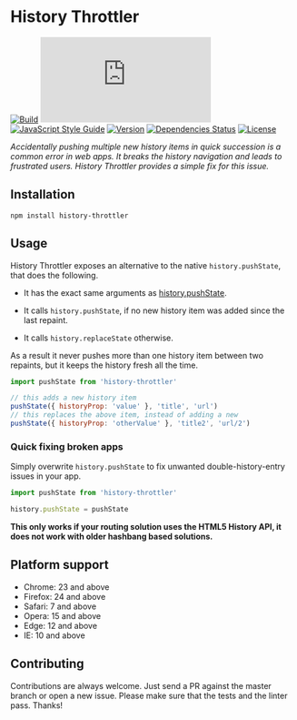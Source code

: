# History Throttler

[![Build](https://img.shields.io/circleci/project/github/solkimicreb/history-throttler/master.svg)](https://circleci.com/gh/solkimicreb/history-throttler/tree/master) [![Package size](http://img.badgesize.io/https://unpkg.com/history-throttler/throttleHistory.js?compression=gzip)](https://unpkg.com/history-throttler/throttleHistory.js) [![JavaScript Style Guide](https://img.shields.io/badge/code_style-standard-brightgreen.svg)](https://standardjs.com) [![Version](https://img.shields.io/npm/v/history-throttler.svg)](https://www.npmjs.com/package/history-throttler) [![Dependencies Status](https://david-dm.org/solkimicreb/history-throttler/status.svg)](https://david-dm.org/solkimicreb/history-throttler) [![License](https://img.shields.io/npm/l/history-throttler.svg)](https://www.npmjs.com/package/history-throttler)

*Accidentally pushing multiple new history items in quick succession is a common error in web apps. It breaks the history navigation and leads to frustrated users. History Throttler provides a simple fix for this issue.*

## Installation

`npm install history-throttler`

## Usage

History Throttler exposes an alternative to the native `history.pushState`, that does the following.

- It has the exact same arguments as [history.pushState](https://developer.mozilla.org/en/docs/Web/API/History).

- It calls `history.pushState`, if no new history item was added since the last repaint.

- It calls `history.replaceState` otherwise.

As a result it never pushes more than one history item between two repaints, but it keeps the history fresh all the time.

```js
import pushState from 'history-throttler'

// this adds a new history item
pushState({ historyProp: 'value' }, 'title', 'url')
// this replaces the above item, instead of adding a new
pushState({ historyProp: 'otherValue' }, 'title2', 'url/2')
```

### Quick fixing broken apps

Simply overwrite `history.pushState` to fix unwanted double-history-entry issues in your app.

```js
import pushState from 'history-throttler'

history.pushState = pushState
```

**This only works if your routing solution uses the HTML5 History API, it does not work with older hashbang based solutions.**

## Platform support

- Chrome: 23 and above
- Firefox: 24 and above
- Safari: 7 and above
- Opera: 15 and above
- Edge: 12 and above
- IE: 10 and above

## Contributing

Contributions are always welcome. Just send a PR against the master branch or open a new issue. Please make sure that the tests and the linter pass. Thanks!
